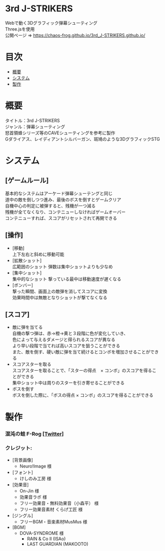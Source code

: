 # 3rd J-STRIKERS
Webで動く3Dグラフィック弾幕シューティング  
Three.jsを使用  
公開ページ => https://chaos-frog.github.io/3rd_J-STRIKERS.github.io/

# 目次
* [概要](#概要)
* [システム](#システム)
* [製作](#製作)

# 概要
タイトル：3rd J-STRIKERS  
ジャンル：弾幕シューティング  
怒首領蜂シリーズ等のCAVEシューティングを参考に製作  
Gダライアス、レイディアントシルバーガン、斑鳩のような3DグラフィックSTG

# システム
## [ゲームルール]
基本的なシステムはアーケード弾幕シューテングと同じ  
道中の敵を倒しつつ進み、最後のボスを倒すとゲームクリア  
自機中心の判定に被弾すると、残機が一つ減る  
残機が全てなくなり、コンテニューしなければゲームオーバー  
コンテニューすれば、スコアがリセットされて再開できる

## [操作]
* [移動]  
上下左右と斜めに移動可能  
* [拡散ショット]  
広範囲のショット 弾数は集中ショットよりも少なめ  
* [集中ショット]  
集中的なショット 撃っている最中は移動速度が遅くなる  
* [ボンバー]  
撃った瞬間、画面上の敵弾を消してスコアに変換  
効果時間中は無敵となりショットが撃てなくなる

## [スコア]
* 敵に弾を当てる   
自機の撃つ弾は、赤→橙→黄と３段階に色が変化していき、  
色によって与えるダメージと得られるスコアが異なる  
より早い段階で当てれば高いスコアを狙うことができる  
また、敵を倒す、硬い敵に弾を当て続けるとコンボを増加させることができる
* スコアスターを取る  
スコアスターを取ることで、「スターの得点　× コンボ」のスコアを得ることができる  
集中ショット中は周りのスターを引き寄せることができる
* ボスを倒す  
ボスを倒した際に、「ボスの得点 × コンボ」のスコアを得ることができる


# 製作
### 混沌の蛙 F-Rog [[Twitter]]("https://twitter.com/CF_Frog")  
### クレジット:
* [背景画像]
    * Neuro!Image 様
* [フォント]
    * けしのみ工房 様
* [効果音]
    * On-Jin 様
    * 効果音ラボ 様
    * フリー効果音・無料効果音（小森平） 様
    * フリー効果音素材 くらげ工匠 様
* [ジングル]
    * フリーBGM・音楽素材MusMus 様
* [BGM]
    * DOVA-SYNDROME 様
        * RAIN & Co II (ISAo)
        * LAST GUARDIAN (MAKOOTO)
